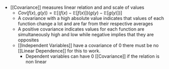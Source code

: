 - [[Covariance]] measures linear relation and and scale of values
	- $Cov(f(x),g(y)) = \mathbb{E}[(f(x) - \mathbb{E}[f(x)])(g(y) - \mathbb{E}[g(y)])]$ 
	- A covariance with a high absolute value indicates that values of each function change a lot and are far from their respective  averages
	- A positive covariance indicates values for each function are simultaneously high and low while negative implies that they are opposites
	- [[Independent Variables]] have a covariance of 0 there must be no [[Linear Dependence]] for this to work.
		- Dependent variables can have 0 [[Covariance]] if the relation is non linear